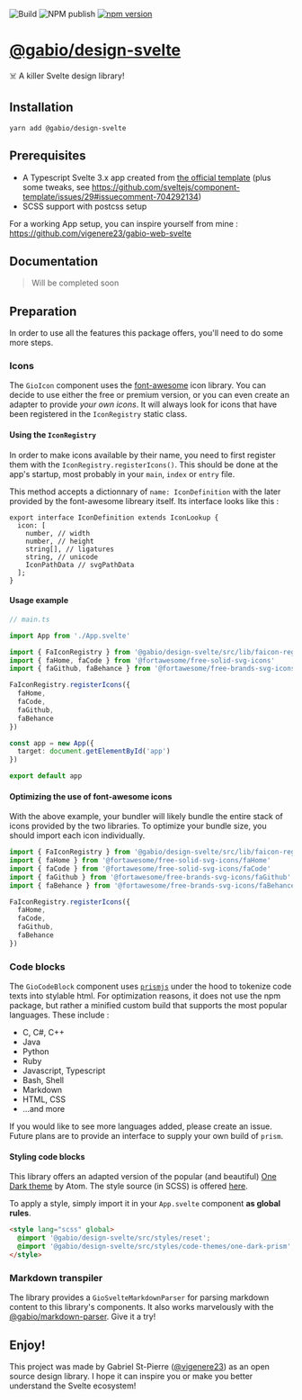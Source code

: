 ![Build](https://github.com/vigenere23/gabio-design-svelte/workflows/Build/badge.svg)
![NPM publish](https://github.com/vigenere23/gabio-design-svelte/workflows/NPM%20publish/badge.svg)
[![npm version](https://badge.fury.io/js/%40gabio%2Fdesign-svelte.svg)](https://badge.fury.io/js/%40gabio%2Fdesign-svelte)

# [@gabio/design-svelte](https://www.npmjs.com/package/@gabio/design-svelte)

☠️ A killer Svelte design library!

## Installation

```
yarn add @gabio/design-svelte
```

## Prerequisites

- A Typescript Svelte 3.x app created from [the official template](https://github.com/sveltejs/template) (plus some tweaks, see <https://github.com/sveltejs/component-template/issues/29#issuecomment-704292134>)
- SCSS support with postcss setup

For a working App setup, you can inspire yourself from mine : <https://github.com/vigenere23/gabio-web-svelte>

## Documentation

> Will be completed soon

## Preparation

In order to use all the features this package offers, you'll need to do some more steps.

### Icons

The `GioIcon` component uses the [font-awesome](https://fontawesome.com/icons?d=gallery) icon library. You can decide to use either the free or premium version, or you can even create an adapter to provide _your own icons_. It will always look for icons that have been registered in the `IconRegistry` static class.

#### Using the `IconRegistry`

In order to make icons available by their name, you need to first register them with the `IconRegistry.registerIcons()`. This should be done at the app's startup, most probably in your `main`, `index` or `entry` file.

This method accepts a dictionnary of `name: IconDefinition` with the later provided by the font-awesome libreary itself. Its interface looks like this :

```
export interface IconDefinition extends IconLookup {
  icon: [
    number, // width
    number, // height
    string[], // ligatures
    string, // unicode
    IconPathData // svgPathData
  ];
}
```

#### Usage example

```ts
// main.ts

import App from './App.svelte'

import { FaIconRegistry } from '@gabio/design-svelte/src/lib/faicon-registry'
import { faHome, faCode } from '@fortawesome/free-solid-svg-icons'
import { faGithub, faBehance } from '@fortawesome/free-brands-svg-icons'

FaIconRegistry.registerIcons({
  faHome,
  faCode,
  faGithub,
  faBehance
})

const app = new App({
  target: document.getElementById('app')
})

export default app
```

#### Optimizing the use of font-awesome icons

With the above example, your bundler will likely bundle the entire stack of icons provided by the two libraries. To optimize your bundle size, you should import each icon individually.

```ts
import { FaIconRegistry } from '@gabio/design-svelte/src/lib/faicon-registry'
import { faHome } from '@fortawesome/free-solid-svg-icons/faHome'
import { faCode } from '@fortawesome/free-solid-svg-icons/faCode'
import { faGithub } from '@fortawesome/free-brands-svg-icons/faGithub'
import { faBehance } from '@fortawesome/free-brands-svg-icons/faBehance'

FaIconRegistry.registerIcons({
  faHome,
  faCode,
  faGithub,
  faBehance
})
```

### Code blocks

The `GioCodeBlock` component uses [`prismjs`](https://prismjs.com/) under the hood to tokenize code texts into stylable html. For optimization reasons, it does not use the npm package, but rather a minified custom build that supports the most popular languages. These include :

- C, C#, C++
- Java
- Python
- Ruby
- Javascript, Typescript
- Bash, Shell
- Markdown
- HTML, CSS
- ...and more

If you would like to see more languages added, please create an issue. Future plans are to provide an interface to supply your own build of `prism`.

#### Styling code blocks

This library offers an adapted version of the popular (and beautiful) [One Dark theme](https://atom.io/themes/one-dark-ui) by Atom. The style source (in SCSS) is offered [here](./src/styles/code-themes/one-dark-prism.scss).

To apply a style, simply import it in your `App.svelte` component **as global rules**.

```html
<style lang="scss" global>
  @import '@gabio/design-svelte/src/styles/reset';
  @import '@gabio/design-svelte/src/styles/code-themes/one-dark-prism';
</style>
```

### Markdown transpiler

The library provides a `GioSvelteMarkdownParser` for parsing markdown content to this library's components. It also works marvelously with the [@gabio/markdown-parser](https://www.npmjs.com/package/@gabio/markdown-transpiler). Give it a try!

## Enjoy!

This project was made by Gabriel St-Pierre ([@vigenere23](https://github.com/vigenere23)) as an open source design library. I hope it can inspire you or make you better understand the Svelte ecosystem!
